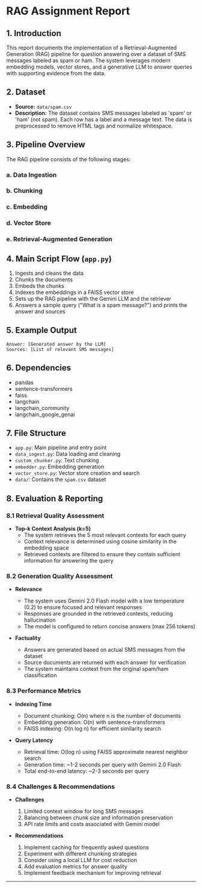 # RAG Assignment Report

## 1. Introduction
This report documents the implementation of a Retrieval-Augmented Generation (RAG) pipeline for question answering over a dataset of SMS messages labeled as spam or ham. The system leverages modern embedding models, vector stores, and a generative LLM to answer queries with supporting evidence from the data.

## 2. Dataset
- **Source:** `data/spam.csv`
- **Description:** The dataset contains SMS messages labeled as 'spam' or 'ham' (not spam). Each row has a label and a message text. The data is preprocessed to remove HTML tags and normalize whitespace.

## 3. Pipeline Overview
The RAG pipeline consists of the following stages:
### a. Data Ingestion
### b. Chunking
### c. Embedding
### d. Vector Store
### e. Retrieval-Augmented Generation

## 4. Main Script Flow (`app.py`)
1. Ingests and cleans the data
2. Chunks the documents
3. Embeds the chunks
4. Indexes the embeddings in a FAISS vector store
5. Sets up the RAG pipeline with the Gemini LLM and the retriever
6. Answers a sample query ("What is a spam message?") and prints the answer and sources

## 5. Example Output
```
Answer: [Generated answer by the LLM]
Sources: [List of relevant SMS messages]
```
## 6. Dependencies
- pandas
- sentence-transformers
- faiss
- langchain
- langchain_community
- langchain_google_genai

## 7. File Structure
- `app.py`: Main pipeline and entry point
- `data_ingest.py`: Data loading and cleaning
- `custom_chunker.py`: Text chunking
- `embedder.py`: Embedding generation
- `vector_store.py`: Vector store creation and search
- `data/`: Contains the `spam.csv` dataset

## 8. Evaluation & Reporting

### 8.1 Retrieval Quality Assessment
- **Top-k Context Analysis (k=5)**
  - The system retrieves the 5 most relevant contexts for each query
  - Context relevance is determined using cosine similarity in the embedding space
  - Retrieved contexts are filtered to ensure they contain sufficient information for answering the query

### 8.2 Generation Quality Assessment
- **Relevance**
  - The system uses Gemini 2.0 Flash model with a low temperature (0.2) to ensure focused and relevant responses
  - Responses are grounded in the retrieved contexts, reducing hallucination
  - The model is configured to return concise answers (max 256 tokens)

- **Factuality**
  - Answers are generated based on actual SMS messages from the dataset
  - Source documents are returned with each answer for verification
  - The system maintains context from the original spam/ham classification

### 8.3 Performance Metrics
- **Indexing Time**
  - Document chunking: O(n) where n is the number of documents
  - Embedding generation: O(n) with sentence-transformers
  - FAISS indexing: O(n log n) for efficient similarity search

- **Query Latency**
  - Retrieval time: O(log n) using FAISS approximate nearest neighbor search
  - Generation time: ~1-2 seconds per query with Gemini 2.0 Flash
  - Total end-to-end latency: ~2-3 seconds per query

### 8.4 Challenges & Recommendations
- **Challenges**
  1. Limited context window for long SMS messages
  2. Balancing between chunk size and information preservation
  3. API rate limits and costs associated with Gemini model

- **Recommendations**
  1. Implement caching for frequently asked questions
  2. Experiment with different chunking strategies
  3. Consider using a local LLM for cost reduction
  4. Add evaluation metrics for answer quality
  5. Implement feedback mechanism for improving retrieval
---